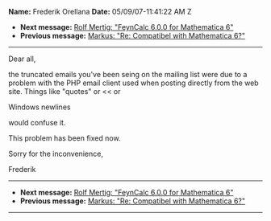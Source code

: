**Name:** Frederik Orellana
**Date:** 05/09/07-11:41:22 AM Z

  - **Next message:** [Rolf Mertig: "FeynCalc 6.0.0 for Mathematica
    6"](0425.html)
  - **Previous message:** [Markus: "Re: Compatibel with Mathematica
    6?"](0423.html)

-----

Dear all,  

the truncated emails you've been seing on the mailing list were due to a
problem with the PHP email client used when posting directly from the
web site. Things like "quotes" or \<\< or  

Windows newlines  

would confuse it.  

This problem has been fixed now.  

Sorry for the inconvenience,  

Frederik  

-----

  - **Next message:** [Rolf Mertig: "FeynCalc 6.0.0 for Mathematica
    6"](0425.html)
  - **Previous message:** [Markus: "Re: Compatibel with Mathematica
    6?"](0423.html)

-----

